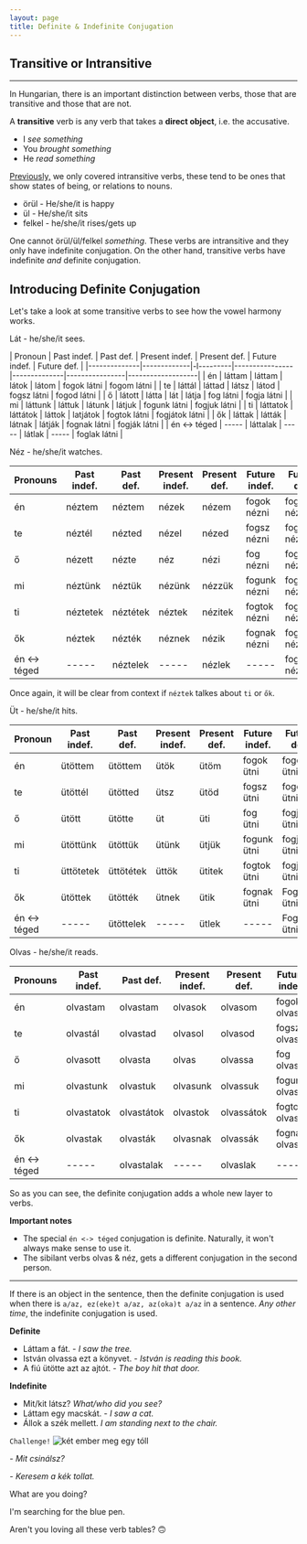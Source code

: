 ```yaml
---
layout: page
title: Definite & Indefinite Conjugation
---
```


## Transitive or Intransitive
---
In Hungarian, there is an important distinction between verbs, those that are transitive and those that are not.

A **transitive** verb is any verb that takes a **direct object**, i.e. the accusative.

* I *see something*
* You *brought something*
* He *read something*

[Previously,](https://magyartanulas.github.io/phrases_verb-intro/) we only covered intransitive verbs, these tend to be ones that show states of being, or relations to nouns. 

* örül - He/she/it is happy
* ül - He/she/it sits
* felkel - he/she/it rises/gets up

One cannot örül/ül/felkel *something*. These verbs are intransitive and they only have indefinite conjugation. On the other hand, 
transitive verbs have indefinite *and* definite conjugation.

## Introducing Definite Conjugation

Let's take a look at some transitive verbs to see how the vowel harmony works.

Lát - he/she/it sees.

| Pronoun      | Past indef. | Past def. | Present indef. | Present def. | Future indef.  | Future def.       |
|--------------|-------------|-l---------|----------------|--------------|----------------|-------------------|
| én           | láttam      | láttam    | látok          | látom        | fogok látni    | fogom látni       |
| te           | láttál      | láttad    | látsz          | látod        | fogsz látni    | fogod látni       |
| ő            | látott      | látta     | lát            | látja        | fog látni      | fogja látni       |
| mi           | láttunk     | láttuk    | látunk         | látjuk       | fogunk látni   | fogjuk látni      |
| ti           | láttatok    | láttátok  | láttok         | latjátok     | fogtok látni   | fogjátok látni    |
| ők           | láttak      | látták    | látnak         | látják       | fognak látni   | fogják látni      |
| én <-> téged | -----       | láttalak  | -----          | látlak       | -----          | foglak látni      |

Néz - he/she/it watches.

| Pronouns     | Past indef. | Past def.  | Present indef. | Present def. | Future indef. | Future def.    |
|--------------|-------------|------------|----------------|--------------|---------------|----------------|
| én           | néztem      | néztem     | nézek          | nézem        | fogok nézni   | fogom nézni    |
| te           | néztél      | nézted     | nézel          | nézed        | fogsz nézni   | fogod nézni    |
| ő            | nézett      | nézte      | néz            | nézi         | fog nézni     | fogja nézni    |
| mi           | néztünk     | néztük     | nézünk         | nézzük       | fogunk nézni  | fogjuk nézni   |
| ti           | néztetek    | néztétek   | néztek         | nézitek      | fogtok nézni  | fogjátok nézni |
| ők           | néztek      | nézték     | néznek         | nézik        | fognak nézni  | fogják nézni   |
| én <-> téged | -----       | néztelek   | -----          | nézlek       | -----         | foglak nézni   |

Once again, it will be clear from context if `néztek` talkes about `ti` or `ők`.

Üt - he/she/it hits.

| Pronoun      | Past indef. | Past def. | Present indef. | Present def. | Future indef.  | Future def.   |
|--------------|-------------|-----------|----------------|--------------|----------------|---------------|
| én           | ütöttem     | ütöttem   | ütök           | ütöm         | fogok ütni     | fogom ütni    |
| te           | ütöttél     | ütötted   | ütsz           | ütöd         | fogsz ütni     | fogod ütni    |
| ő            | ütött       | ütötte    | üt             | üti          | fog ütni       | fogja ütni    |
| mi           | ütöttünk    | ütöttük   | ütünk          | ütjük        | fogunk ütni    | fogjuk ütni   |
| ti           | üttötetek   | üttötétek | üttök          | ütitek       | fogtok ütni    | fogjátok ütni |
| ők           | ütöttek     | ütötték   | ütnek          | ütik         | fognak ütni    | Fogják ütni   |
| én <-> téged | -----       | ütöttelek | -----          | ütlek        | -----          | Foglak ütni   |

Olvas - he/she/it reads.

| Pronouns     | Past indef. | Past def.  | Present indef. | Present def. | Future indef.  | Future def.      |
|--------------|-------------|------------|----------------|--------------|----------------|------------------|
| én           | olvastam    | olvastam   | olvasok        | olvasom      | fogok olvasni  | fogom olvasni    |
| te           | olvastál    | olvastad   | olvasol        | olvasod      | fogsz olvasni  | fogod olvasni    |
| ő            | olvasott    | olvasta    | olvas          | olvassa      | fog olvasni    | fogja olvasni    |
| mi           | olvastunk   | olvastuk   | olvasunk       | olvassuk     | fogunk olvasni | fogjuk olvasni   |
| ti           | olvastatok  | olvastátok | olvastok       | olvassátok   | fogtok olvasni | fogjátok olvasni |
| ők           | olvastak    | olvasták   | olvasnak       | olvassák     | fognak olvasni | fogják olvasni   |
| én <-> téged | -----       | olvastalak | -----          | olvaslak    | -----          | foglak olvasni   |

So as you can see, the definite conjugation adds a whole new layer to verbs. 

**Important notes**

* The special `én <-> téged` conjugation is definite. Naturally, it won't always make sense to use it.
* The sibilant verbs olvas & néz, gets a different conjugation in the second person.

---

If there is an object in the sentence, then the definite conjugation is used when there is `a/az, ez(eke)t a/az, az(oka)t a/az` in a sentence. *Any other time*, the indefinite conjugation is used.

**Definite**

* Láttam a fát. - *I saw the tree.*
* István olvassa ezt a könyvet. - *István is reading this book.*
* A fiú ütötte azt az ajtót. - *The boy hit that door.*

**Indefinite**

* Mit/kit látsz? *What/who did you see?*
* Láttam egy macskát. - *I saw a cat.*
* Állok a szék mellett. *I am standing next to the chair.*

`Challenge!`
![két ember meg egy tóll](https://magyartanulas.github.io/public/keres.jpg)

*- Mit csinálsz?*

*- Keresem a kék tollat.*

<span class="spoiler">What are you doing?</span>

<span class="spoiler">I'm searching for the blue pen.</span>

Aren't you loving all these verb tables? 🙃
